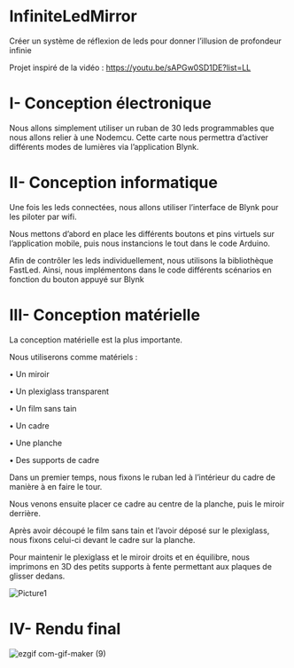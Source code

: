 # InfiniteLedMirror
Créer un système de réflexion de leds pour donner l’illusion de profondeur infinie

Projet inspiré de la vidéo : https://youtu.be/sAPGw0SD1DE?list=LL

# I-	Conception électronique 

Nous allons simplement utiliser un ruban de 30 leds programmables que nous allons relier à une Nodemcu. Cette carte nous permettra d’activer différents modes de lumières via l’application Blynk.

# II-	Conception informatique 
Une fois les leds connectées, nous allons utiliser l’interface de Blynk pour les piloter par wifi.

Nous mettons d’abord en place les différents boutons et pins virtuels sur l’application mobile, puis nous instancions le tout dans le code Arduino.

Afin de contrôler les leds individuellement, nous utilisons la bibliothèque FastLed. Ainsi, nous implémentons dans le code différents scénarios en fonction du bouton appuyé sur Blynk

# III-	Conception matérielle  

La conception matérielle est la plus importante. 

Nous utiliserons comme matériels :

•	Un miroir

•	Un plexiglass transparent

•	Un film sans tain

•	Un cadre

•	Une planche

•	Des supports de cadre

Dans un premier temps, nous fixons le ruban led à l’intérieur du cadre de manière à en faire le tour.

Nous venons ensuite placer ce cadre au centre de la planche, puis le miroir derrière.

Après avoir découpé le film sans tain et l’avoir déposé sur le plexiglass, nous fixons celui-ci devant le cadre sur la planche.

Pour maintenir le plexiglass et le miroir droits et en équilibre, nous imprimons en 3D des petits supports à fente permettant aux plaques de glisser dedans.

 
![Picture1](https://user-images.githubusercontent.com/92324336/205495520-6d5325c4-8fc8-44b7-b60b-567a8a3364dc.png)


# IV-	Rendu final 
 

![ezgif com-gif-maker (9)](https://user-images.githubusercontent.com/92324336/205495533-deb8435c-a4ed-4508-9648-fdcb7d7bf7c2.gif)


